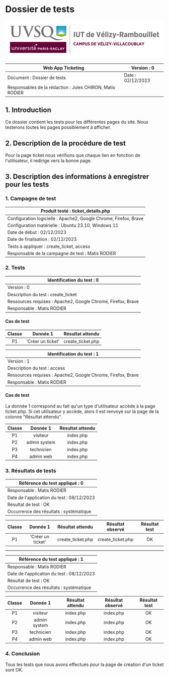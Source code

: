 # Dossier de tests

![logo_uvsq](../../annexes/logo_uvsq.png)

| Web App Ticketing                 | Version : 0             |
|--------------------------------------------|-------------------------|
| Document : Dossier de tests                | Date : 02/12/2023       |
| Responsables de la rédaction : Jules CHIRON, Matis RODIER |          |

## 1. Introduction

Ce dossier contient les tests pour les différentes pages du site.
Nous testerons toutes les pages possiblement à afficher.

## 2. Description de la procédure de test

Pour la page ticket nous vérifions que chaque lien en fonction de l'utilisateur, il redirige vers la bonne page.

## 3. Description des informations à enregistrer pour les tests

### 1. Campagne de test

| Produit testé : ticket_details.php                                 |
|-------------------------------------------------------------------------|
| Configuration logicielle : Apache2, Google Chrome, Firefox, Brave                   |
| Configuration matérielle : Ubuntu 23.10, Windows 11                     |
| Date de début : 02/12/2023                                              |
| Date de finalisation : 02/12/2023                                       |
| Tests à appliquer : create_ticket, access|
| Responsable de la campagne de test : Matis RODIER     |

### 2. Tests

| Identification du test : 0               |
|------------------------------------------|
| Version : 0                              |
| Description du test : create_ticket |
| Ressources requises : Apache2, Google Chrome, Firefox, Brave   |
| Responsable : Matis  RODIER     |

#### Cas de test

| Classe | Donnée 1 |   Résultat attendu    |
|:------:|:--------:|:----------------:|
|   P1   |         ‘Créer un ticket’      |     create_ticket.php    |

| Identification du test : 1               |
|------------------------------------------|
| Version : 1                              |
| Description du test : access |
| Ressources requises : Apache2, Google Chrome, Firefox, Brave   |
| Responsable : Matis  RODIER             |

#### Cas de test

La donnée 1 correspond au fait qu'un type d'utilisateur accède à la page ticket.php. Si cet utilisateur y accède, alors il est renvoyé sur la page de la colonne "Résultat attendu".

| Classe | Donnée 1 |   Résultat attendu    |
|:------:|:--------:|:----------------:|
|   P1   |        visiteur      |   index.php  |
|   P2   |        admin system      |   index.php  |
|   P3   |        technicien      |   index.php  |
|   P4   |        admin web      |   index.php  |

### 3. Résultats de tests

| Référence du test appliqué : 0             |
|--------------------------------------------|
| Responsable : Matis RODIER                 |
| Date de l'application du test : 08/12/2023 |
| Résultat de test : OK                      |
| Occurrence des résultats : systématique    |

| Classe | Donnée 1 |   Résultat attendu    |Résultat observé | Résultat test |
|:------:|:--------:|:----------------:|:----------------:|:----------------:|
|   P1   |         ‘Créer un ticket’      |     create_ticket.php    |create_ticket.php    |OK|

---

| Référence du test appliqué : 1             |
|--------------------------------------------|
| Responsable : Matis RODIER                 |
| Date de l'application du test : 08/12/2023 |
| Résultat de test : OK                      |
| Occurrence des résultats : systématique    |

| Classe | Donnée 1 |   Résultat attendu    |Résultat observé | Résultat test |
|:------:|:--------:|:----------------:|:----------------:|:----------------:|
|   P1   |        visiteur      |   index.php  |index.php  |OK|
|   P2   |        admin system      |   index.php  |index.php  |OK|
|   P3   |        technicien      |   index.php  |index.php  |OK|
|   P4   |        admin web      |   index.php  |index.php  |OK|

### 4. Conclusion

Tous les tests que nous avons effectués pour la page de création d'un ticket sont OK.
